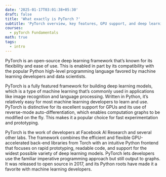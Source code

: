 ```yaml
---
date: '2025-01-17T03:01:38+05:30'
draft: false
title: 'What exactly is PyTorch ?'
subtitle: 'PyTorch overview, key features, GPU support, and deep learning applications'
courses:
  - pyTorch Fundamentals
math: true
tags:
  - intro
---
```


PyTorch is an open-source deep learning framework that’s known for its flexibility and ease of use.
This is enabled in part by its compatibility with the popular Python high-level programming language favored
by machine learning developers and data scientists.

PyTorch is a fully featured framework for building deep learning models, which is a type of machine learning that’s
commonly used in applications like image recognition️ and language processing. Written in Python, it’s relatively
easy for most machine learning developers to learn and use. PyTorch is distinctive for its excellent support for GPUs 
and its use of reverse-mode auto-differentiation, which enables computation graphs to be modified on the fly. This makes it a 
popular choice for fast experimentation and prototyping.

PyTorch is the work of developers at Facebook AI Research and several other labs. The framework combines the efficient and 
flexible GPU-accelerated back-end libraries from Torch with an intuitive Python frontend that focuses on rapid prototyping, 
readable code, and support for the widest possible variety of deep learning models. PyTorch lets developers use the familiar 
imperative programming approach but still output to graphs. It was released to open source in 2017, and its Python roots have 
made it a favorite with machine learning developers.